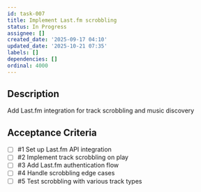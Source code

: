 ```yaml
---
id: task-007
title: Implement Last.fm scrobbling
status: In Progress
assignee: []
created_date: '2025-09-17 04:10'
updated_date: '2025-10-21 07:35'
labels: []
dependencies: []
ordinal: 4000
---
```


## Description

Add Last.fm integration for track scrobbling and music discovery

## Acceptance Criteria
<!-- AC:BEGIN -->
- [ ] #1 Set up Last.fm API integration
- [ ] #2 Implement track scrobbling on play
- [ ] #3 Add Last.fm authentication flow
- [ ] #4 Handle scrobbling edge cases
- [ ] #5 Test scrobbling with various track types
<!-- AC:END -->
